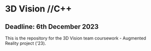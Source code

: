 # 3D Vision //C++
## Deadline: 6th December 2023
This is the repository for the 3D Vision team coursework - Augmented Reality project ('23).
